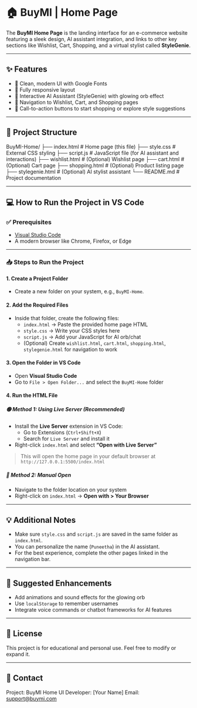 # 🏠 BuyMI | Home Page

The **BuyMI Home Page** is the landing interface for an e-commerce website featuring a sleek design, AI assistant integration, and links to other key sections like Wishlist, Cart, Shopping, and a virtual stylist called **StyleGenie**.

---

## ✨ Features

- 🎨 Clean, modern UI with Google Fonts
- 📱 Fully responsive layout
- 🧞 Interactive AI Assistant (StyleGenie) with glowing orb effect
- 🔗 Navigation to Wishlist, Cart, and Shopping pages
- 🛒 Call-to-action buttons to start shopping or explore style suggestions

---

## 📁 Project Structure
BuyMI-Home/
├── index.html # Home page (this file)
├── style.css # External CSS styling
├── script.js # JavaScript file (for AI assistant and interactions)
├── wishlist.html # (Optional) Wishlist page
├── cart.html # (Optional) Cart page
├── shopping.html # (Optional) Product listing page
├── stylegenie.html # (Optional) AI stylist assistant
└── README.md # Project documentation


---

## 💻 How to Run the Project in VS Code

### ✅ Prerequisites

- [Visual Studio Code](https://code.visualstudio.com/)
- A modern browser like Chrome, Firefox, or Edge

---

### 📥 Steps to Run the Project

#### 1. Create a Project Folder
- Create a new folder on your system, e.g., `BuyMI-Home`.

#### 2. Add the Required Files
- Inside that folder, create the following files:
  - `index.html` → Paste the provided home page HTML
  - `style.css` → Write your CSS styles here
  - `script.js` → Add your JavaScript for AI orb/chat
  - (Optional) Create `wishlist.html`, `cart.html`, `shopping.html`, `stylegenie.html` for navigation to work

#### 3. Open the Folder in VS Code
- Open **Visual Studio Code**
- Go to `File > Open Folder...` and select the `BuyMI-Home` folder

#### 4. Run the HTML File

##### 🟢 Method 1: Using Live Server (Recommended)
- Install the **Live Server** extension in VS Code:
  - Go to Extensions (`Ctrl+Shift+X`)
  - Search for `Live Server` and install it
- Right-click `index.html` and select **“Open with Live Server”**

> This will open the home page in your default browser at `http://127.0.0.1:5500/index.html`

##### 🔵 Method 2: Manual Open
- Navigate to the folder location on your system
- Right-click on `index.html` → **Open with > Your Browser**

---

## 💡 Additional Notes

- Make sure `style.css` and `script.js` are saved in the same folder as `index.html`.
- You can personalize the name (`Puneetha`) in the AI assistant.
- For the best experience, complete the other pages linked in the navigation bar.

---

## 🚀 Suggested Enhancements

- Add animations and sound effects for the glowing orb
- Use `localStorage` to remember usernames
- Integrate voice commands or chatbot frameworks for AI features

---

## 📌 License

This project is for educational and personal use. Feel free to modify or expand it.

---

## 📧 Contact
Project: BuyMI Home UI
Developer: [Your Name]
Email: support@buymi.com


